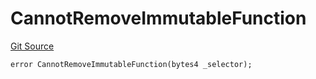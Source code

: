 # CannotRemoveImmutableFunction
[Git Source](https://github.com/thrackle-io/aquifi-rules-v1/blob/268b521956cf89a918ed12522e8182d2df0cd3b2/src/client/token/handler/diamond/HandlerDiamondLib.sol)


```solidity
error CannotRemoveImmutableFunction(bytes4 _selector);
```

